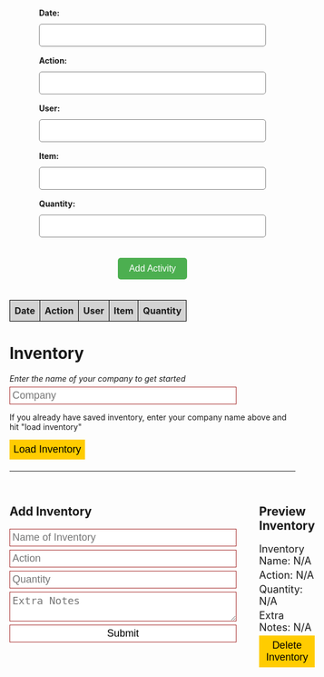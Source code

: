 <form id="inventory-form">
  <div>
    <label for="date">Date:</label>
    <input type="text" id="date" name="date">
  </div>
  <div>
    <label for="action">Action:</label>
    <input type="text" id="action" name="action">
  </div>
  <div>
    <label for="user">User:</label>
    <input type="text" id="user" name="user">
  </div>
  <div>
    <label for="item">Item:</label>
    <input type="text" id="item" name="item">
  </div>
  <div>
    <label for="quantity">Quantity:</label>
    <input type="text" id="quantity" name="quantity">
  </div>
  <button type="submit" id="add-activity-btn">Add Activity</button>

<style>
  #inventory-form {
    display: flex;
    flex-direction: column;
    align-items: center;
    padding: 20px;
  }

  #inventory-form div {
    display: flex;
    flex-direction: column;
    margin-bottom: 10px;
  }

  label {
    font-weight: bold;
    margin-bottom: 5px;
  }

  input[type="text"] {
    padding: 10px;
    font-size: 16px;
    border-radius: 5px;
    border: 1px solid gray;
  }

  #add-activity-btn {
    padding: 10px 20px;
    background-color: #4CAF50;
    color: white;
    border-radius: 5px;
    border: none;
    cursor: pointer;
    font-size: 16px;
    margin-top: 20px;
  }

  #inventory-table {
    border-collapse: collapse;
    width: 100%;
  }

  #inventory-table th, td {
    border: 1px solid black;
    padding: 8px;
    text-align: left;
  }

  #inventory-table th {
    background-color: lightgray;
  }
</style>

</form>

<table id="inventory-table">
  <tr>
    <th>Date</th>
    <th>Action</th>
    <th>User</th>
    <th>Item</th>
    <th>Quantity</th>
  </tr>
</table>

<script>
const form = document.getElementById('inventory-form');
const table = document.getElementById('inventory-table');

form.addEventListener('submit', function(event) {
  event.preventDefault();

  const date = document.getElementById('date').value;
  const action = document.getElementById('action').value;
  const user = document.getElementById('user').value;
  const item = document.getElementById('item').value;
  const quantity = document.getElementById('quantity').value;

  const row = table.insertRow();
  const dateCell = row.insertCell(0);
  const actionCell = row.insertCell(1);
  const userCell = row.insertCell(2);
  const itemCell = row.insertCell(3);
  const quantityCell = row.insertCell(4);
  const actionCellLast = row.insertCell(5);

  dateCell.innerHTML = date;
  actionCell.innerHTML = action;
  userCell.innerHTML = user;
  itemCell.innerHTML = item;
  quantityCell.innerHTML = quantity;

  const editBtn = document.createElement('button');
  editBtn.innerHTML = 'Edit';
  editBtn.classList.add('edit-btn');
  editBtn.addEventListener('click', function() {
    // code for edit functionality here
  editBtn.addEventListener('click', function() {
  // Get the current values in the cells
  const date = dateCell.innerHTML;
  const action = actionCell.innerHTML;
  const user = userCell.innerHTML;
  const item = itemCell.innerHTML;
  const quantity = quantityCell.innerHTML;

  // Clear the cells
  dateCell.innerHTML = '';
  actionCell.innerHTML = '';
  userCell.innerHTML = '';
  itemCell.innerHTML = '';
  quantityCell.innerHTML = '';
  actionCellLast.innerHTML = '';

  // Create new input elements
  const dateInput = document.createElement('input');
  dateInput.value = date;
  const actionInput = document.createElement('input');
  actionInput.value = action;
  const userInput = document.createElement('input');
  userInput.value = user;
  const itemInput = document.createElement('input');
  itemInput.value = item;
  const quantityInput = document.createElement('input');
  quantityInput.value = quantity;

  // Append the input elements to the cells
  dateCell.appendChild(dateInput);
  actionCell.appendChild(actionInput);
  userCell.appendChild(userInput);
  itemCell.appendChild(itemInput);
  quantityCell.appendChild(quantityInput);

  // Create a save button
  const saveBtn = document.createElement('button');
  saveBtn.innerHTML = 'Save';
  saveBtn.classList.add('save-btn');
  saveBtn.addEventListener('click', function() {
    // Save the values in the input elements to the cells
    dateCell.innerHTML = dateInput.value;
    actionCell.innerHTML = actionInput.value;
    userCell.innerHTML = userInput.value;
    itemCell.innerHTML = itemInput.value;
    quantityCell.innerHTML = quantityInput.value;

    // Remove the input elements and save button
    dateCell.removeChild(dateInput);
    actionCell.removeChild(actionInput);
    userCell.removeChild(userInput);
    itemCell.removeChild(itemInput);
    quantityCell.removeChild(quantityInput);
    actionCellLast.removeChild(saveBtn);

    // Add the edit and delete buttons back to the action cell
    actionCellLast.appendChild(editBtn);
    actionCellLast.appendChild(deleteBtn);
  });

  // Append the save button to the action cell
  actionCellLast.appendChild(saveBtn);
});
  });
  
  const deleteBtn = document.createElement('button');
  deleteBtn.innerHTML = 'Delete';
  deleteBtn.classList.add('delete-btn');
  deleteBtn.addEventListener('click', function() {
    // code for delete functionality here
    row.remove();
  });

  actionCellLast.appendChild(editBtn);
  actionCellLast.appendChild(deleteBtn);
});

</script>

<style>
  .edit-btn, .delete-btn {
    background-color: #4CAF50;
    border: none;
    color: white;
    padding: 6px 14px;
    text-align: center;
    text-decoration: none;
    display: inline-block;
    font-size: 14px;
    margin: 4px 2px;
    border-radius: 5px;
    cursor: pointer;
  }

  .edit-btn {
    background-color: #008CBA;
  }

  .delete-btn {
    background-color: #f44336;
  }
</style>









<html lang="en">
<head>
    <title>Inventory</title>
</head>
<body>
    <h1>Inventory</h1>
    <i>Enter the name of your company to get started</i>
    <input placeholder="Company" id="company" />
    <p>If you already have saved inventory, enter your company name above and hit "load inventory"</p>
    <button onclick="loadInventory()">Load Inventory</button>

  <hr />
    <div id="existingInventory">
    </div>
    <div id="InventoryBox">
        <div>
    <h2>Add Inventory</h2>
    <form id="anInventory">
        <input placeholder="Name of Inventory" id="inventory_name" />
        <input placeholder="Action" id="action" />
        <input placeholder="Quantity" id="quantity" />
        <textarea placeholder="Extra Notes" id="extra_notes"></textarea>
        <input type="submit" />
    </form>

</div>
<div id="previewInventory">
    <h2>Preview Inventory</h2>
    <p id="InventoryName">Inventory Name: N/A</p>
    <p id="Action">Action: N/A</p>
    <p id="Quantity">Quantity: N/A</p>
    <p id="ExtraNotes">Extra Notes: N/A</p>
    <button onclick="deleteInventory()">Delete Inventory</button>
</div>
</div>

</body>

<script>
    let InventoryLoader = {}
    let currentInventory = -1
    // change in AWS
    const url = ""

    const previewInventory = (inventory) => {
        document.getElementById("InventoryName").innerHTML = "Inventory Name: " + inventory.inventory_name
        document.getElementById("Action").innerHTML = "Action: " + inventory.action
        document.getElementById("Quantity").innerHTML = "Quantity: " + inventory.quantity + " of them"
        document.getElementById("ExtraNotes").innerHTML = "Extra Notes:\n" + inventory.extra_notes
        currentInventory = inventory.id
    }

    const loadInventory = () => {
        const company = document.getElementById("company").value
        if (company === "") {alert("Invalid company name!"); return}
        try {
        fetch(url + new URLSearchParams({Company: company})).then(data => data.json()).then(json => {
            document.getElementById("existingInventory").innerHTML = ""
            
            json.forEach(inventory => {
                const button = document.createElement("button")
                button.innerHTML = inventory.inventory_name
                inventoryLoader[inventory.id] = JSON.parse(JSON.stringify(inventory))
                button.onclick = () => previewInventory(inventoryLoader[inventory.id])
                document.getElementById("existingInventory").appendChild(button)
            })

            localStorage.setItem("company", company)
        })
    } catch {
        alert("Company not found!")
    }
    }

    const deleteInventory = () => {
        if (currentInventory < 0) {
            alert("invalid inventory!")
            return
        }

        fetch(url, {
            method: 'DELETE',
            headers: {
                'Content-Type': 'application/json'
            },
            body: JSON.stringify({id: currentInventory})
        }).then(() => {
            alert("Success, deleted!")
            loadInventory()
        })
    }

    document.getElementById("anInventory").addEventListener("submit", (e) => {
        e.preventDefault();
        e.stopImmediatePropagation();
        const fields = [
            "inventory_name",
            "company",
            "action",
            "quantity",
            "extra_notes"
        ]
        const values = fields.map((f) => document.getElementById(f).value)
        if (values.indexOf("") !== -1) {
            alert("Please fill out all the fields!")
            return
        }

        const zip = (a, b) => a.map((k, i) => [k, b[i]]);
        const dict = Object.fromEntries(
            zip(
                fields.map(f => f.toLowerCase()), 
                values
            )
        )
        dict["Company"] = dict["company"]
        delete dict["company"]
        dict["action"] = parseInt(dict["action"])
        dict["quantity"] = parseInt(dict["quantity"])
        

        fetch(url, {
            method: 'POST',
            headers: {
                'Content-Type': 'application/json'
            },
            body: JSON.stringify(dict)
        }).then((data) =>data.json()).then(data => {
            previewInventory(data)
            loadInventory()
        })
    })

    const maybeCompany = localStorage.getItem("company")
    if (maybeCompany !== null) {
        document.getElementById("company").value = maybeCompany
        loadInventory()
    }
</script>

<style>
    input, textarea {
        display: block;
        width: 400px;

        background-color: white;
        outline: none;
        border: 1px solid brown;
        padding: 4px;
        margin: 6px 0px;
        font-size: 18px;
    }

    hr {
        margin-top: 20px;
    }

    #existingInventory {
        display: flex;
        gap: 15px;
        margin-bottom: 15px;
    }

    button {
        background-color: #ffcc00;
        outline: none;
        border: 1px solid #ffcc00;
        color: black;
        padding: 6px;
        font-size: 18px;
        transition: all 0.1s linear;
    }

    button:hover {
        background-color: #aa8800;
        border: 1px solid #aa8800;
        transform: translateY(-5px);
    }

    #InventoryBox {
        display: flex;
        flex-direction: row;
        gap: 40px
    }

    #previewInventory > p {
        margin: 4px 0px;
        font-size: 18px;
    }
</style>
</html>